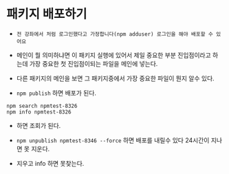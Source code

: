 # 패키지 배포하기

- `전 강좌에서 처럼 로그인했다고 가정합니다(npm adduser) 로그인을 해야 배포할 수 있어요`

- 메인이 뭘 의미하냐면 이 패키지 실행에 있어서 제일 중요한 부분 진입점이라고 하는데 가장 중요한 첫 진입점이되는 파일을 메인에 넣는다.

- 다른 패키지의 메인을 보면 그 패키지중에서 가장 중요한 파일이 뭔지 알수 있다.

- `npm publish` 하면 배포가 된다.

```
npm search npmtest-8326 
npm info npmtest-8326
```

- 하면 조회가 된다. 

- `npm unpublish npmtest-8346 --force` 하면 배포를 내릴수 있다 24시간이 지나면 못 지운다.

- 지우고 info 하면 못찾는다.